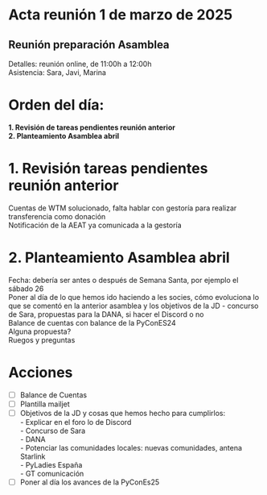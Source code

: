 # **Acta reunión 1 de marzo de 2025**

## **Reunión preparación Asamblea**

Detalles: reunión online, de 11:00h a 12:00h  
Asistencia: Sara, Javi, Marina

# **Orden del día:**

**1. Revisión de tareas pendientes reunión anterior**  
**2. Planteamiento Asamblea abril**

# **1. Revisión tareas pendientes reunión anterior**

Cuentas de WTM solucionado, falta hablar con gestoría para realizar transferencia como donación  
Notificación de la AEAT ya comunicada a la gestoría

# **2. Planteamiento Asamblea abril**

Fecha: debería ser antes o después de Semana Santa, por ejemplo el sábado 26  
Poner al día de lo que hemos ido haciendo a les socies, cómo evoluciona lo que se comentó en la anterior asamblea y los objetivos de la JD \- concurso de Sara, propuestas para la DANA, si hacer el Discord o no  
Balance de cuentas con balance de la PyConES24  
Alguna propuesta?  
Ruegos y preguntas

# **Acciones**

- [ ] Balance de Cuentas  
- [ ] Plantilla mailjet  
- [ ] Objetivos de la JD y cosas que hemos hecho para cumplirlos:  
      - Explicar en el foro lo de Discord  
      - Concurso de Sara  
      - DANA  
      - Potenciar las comunidades locales: nuevas comunidades, antena Starlink  
      - PyLadies España  
      - GT comunicación  
- [ ] Poner al día los avances de la PyConEs25
